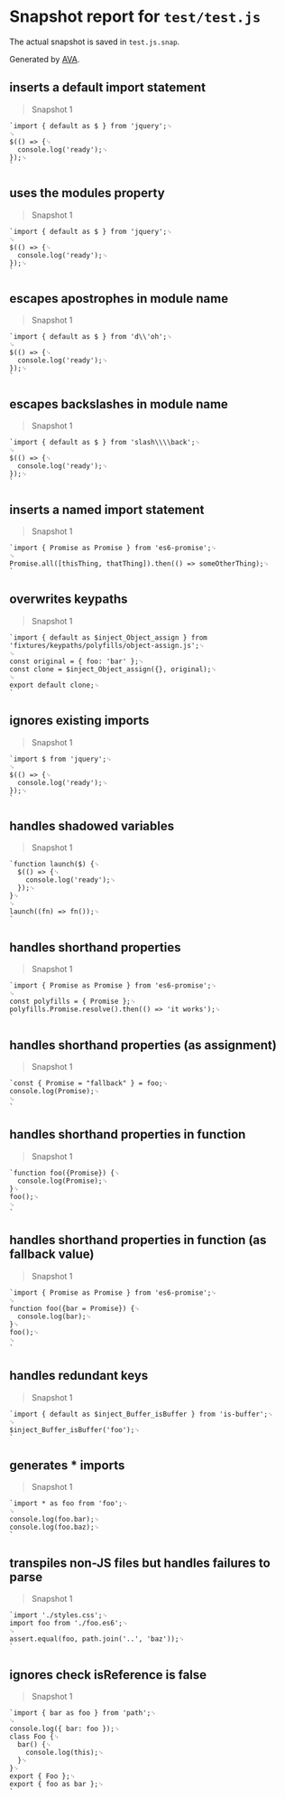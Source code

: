 # Snapshot report for `test/test.js`

The actual snapshot is saved in `test.js.snap`.

Generated by [AVA](https://avajs.dev).

## inserts a default import statement

> Snapshot 1

    `import { default as $ } from 'jquery';␊
    ␊
    $(() => {␊
      console.log('ready');␊
    });␊
    `

## uses the modules property

> Snapshot 1

    `import { default as $ } from 'jquery';␊
    ␊
    $(() => {␊
      console.log('ready');␊
    });␊
    `

## escapes apostrophes in module name

> Snapshot 1

    `import { default as $ } from 'd\\'oh';␊
    ␊
    $(() => {␊
      console.log('ready');␊
    });␊
    `

## escapes backslashes in module name

> Snapshot 1

    `import { default as $ } from 'slash\\\\back';␊
    ␊
    $(() => {␊
      console.log('ready');␊
    });␊
    `

## inserts a named import statement

> Snapshot 1

    `import { Promise as Promise } from 'es6-promise';␊
    ␊
    Promise.all([thisThing, thatThing]).then(() => someOtherThing);␊
    `

## overwrites keypaths

> Snapshot 1

    `import { default as $inject_Object_assign } from 'fixtures/keypaths/polyfills/object-assign.js';␊
    ␊
    const original = { foo: 'bar' };␊
    const clone = $inject_Object_assign({}, original);␊
    ␊
    export default clone;␊
    `

## ignores existing imports

> Snapshot 1

    `import $ from 'jquery';␊
    ␊
    $(() => {␊
      console.log('ready');␊
    });␊
    `

## handles shadowed variables

> Snapshot 1

    `function launch($) {␊
      $(() => {␊
        console.log('ready');␊
      });␊
    }␊
    ␊
    launch((fn) => fn());␊
    `

## handles shorthand properties

> Snapshot 1

    `import { Promise as Promise } from 'es6-promise';␊
    ␊
    const polyfills = { Promise };␊
    polyfills.Promise.resolve().then(() => 'it works');␊
    `

## handles shorthand properties (as assignment)

> Snapshot 1

    `const { Promise = "fallback" } = foo;␊
    console.log(Promise);␊
    ␊
    `

## handles shorthand properties in function

> Snapshot 1

    `function foo({Promise}) {␊
      console.log(Promise);␊
    }␊
    foo();␊
    ␊
    `

## handles shorthand properties in function (as fallback value)

> Snapshot 1

    `import { Promise as Promise } from 'es6-promise';␊
    ␊
    function foo({bar = Promise}) {␊
      console.log(bar);␊
    }␊
    foo();␊
    ␊
    `

## handles redundant keys

> Snapshot 1

    `import { default as $inject_Buffer_isBuffer } from 'is-buffer';␊
    ␊
    $inject_Buffer_isBuffer('foo');␊
    `

## generates * imports

> Snapshot 1

    `import * as foo from 'foo';␊
    ␊
    console.log(foo.bar);␊
    console.log(foo.baz);␊
    `

## transpiles non-JS files but handles failures to parse

> Snapshot 1

    `import './styles.css';␊
    import foo from './foo.es6';␊
    ␊
    assert.equal(foo, path.join('..', 'baz'));␊
    `

## ignores check isReference is false

> Snapshot 1

    `import { bar as foo } from 'path';␊
    ␊
    console.log({ bar: foo });␊
    class Foo {␊
      bar() {␊
        console.log(this);␊
      }␊
    }␊
    export { Foo };␊
    export { foo as bar };␊
    `
